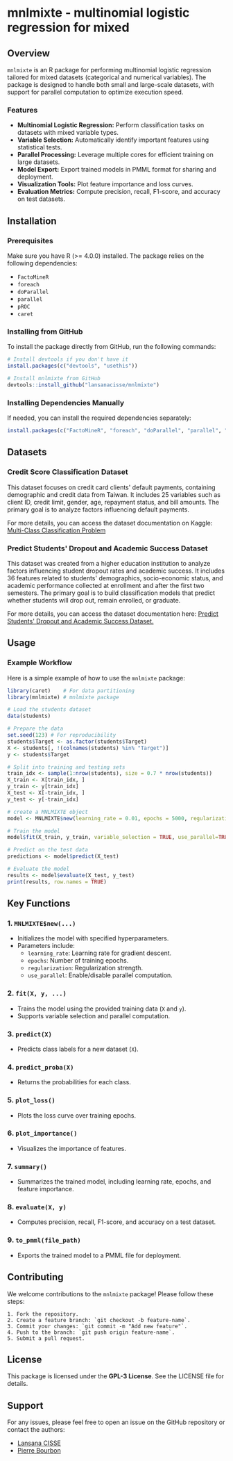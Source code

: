 # mnlmixte - multinomial logistic regression for mixed

## Overview

`mnlmixte` is an R package for performing multinomial logistic regression tailored for mixed datasets (categorical and numerical variables). The package is designed to handle both small and large-scale datasets, with support for parallel computation to optimize execution speed.

### Features

-   **Multinomial Logistic Regression:** Perform classification tasks on datasets with mixed variable types.
-   **Variable Selection:** Automatically identify important features using statistical tests.
-   **Parallel Processing:** Leverage multiple cores for efficient training on large datasets.
-   **Model Export:** Export trained models in PMML format for sharing and deployment.
-   **Visualization Tools:** Plot feature importance and loss curves.
-   **Evaluation Metrics:** Compute precision, recall, F1-score, and accuracy on test datasets.

## Installation

### Prerequisites

Make sure you have R (\>= 4.0.0) installed. The package relies on the following dependencies:

-   `FactoMineR`
-   `foreach`
-   `doParallel`
-   `parallel`
-   `pROC`
-   `caret`

### Installing from GitHub

To install the package directly from GitHub, run the following commands:

``` r
# Install devtools if you don't have it
install.packages(c("devtools", "usethis"))

# Install mnlmixte from GitHub
devtools::install_github("lansanacisse/mnlmixte")
```

### Installing Dependencies Manually

If needed, you can install the required dependencies separately:

``` r
install.packages(c("FactoMineR", "foreach", "doParallel", "parallel", "pROC", "caret"))
```

## Datasets

### Credit Score Classification Dataset

This dataset focuses on credit card clients' default payments, containing demographic and credit data from Taiwan. It includes 25 variables such as client ID, credit limit, gender, age, repayment status, and bill amounts. The primary goal is to analyze factors influencing default payments.

For more details, you can access the dataset documentation on Kaggle: [Multi-Class Classification Problem](https://www.kaggle.com/datasets/sudhanshu2198/processed-data-credit-score)

### Predict Students' Dropout and Academic Success Dataset

This dataset was created from a higher education institution to analyze factors influencing student dropout rates and academic success. It includes 36 features related to students' demographics, socio-economic status, and academic performance collected at enrollment and after the first two semesters. The primary goal is to build classification models that predict whether students will drop out, remain enrolled, or graduate.

For more details, you can access the dataset documentation here: [Predict Students' Dropout and Academic Success Dataset.](https://archive.ics.uci.edu/dataset/697/predict+students+dropout+and+academic+success)

## Usage

### Example Workflow

Here is a simple example of how to use the `mnlmixte` package:

``` r
library(caret)    # For data partitioning
library(mnlmixte) # mnlmixte package

# Load the students dataset
data(students)

# Prepare the data
set.seed(123) # For reproducibility
students$Target <- as.factor(students$Target)
X <- students[, !(colnames(students) %in% "Target")]
y <- students$Target

# Split into training and testing sets
train_idx <- sample(1:nrow(students), size = 0.7 * nrow(students))
X_train <- X[train_idx, ]
y_train <- y[train_idx]
X_test <- X[-train_idx, ]
y_test <- y[-train_idx]

# create a MNLMIXTE object
model <- MNLMIXTE$new(learning_rate = 0.01, epochs = 5000, regularization = 0.01)

# Train the model
model$fit(X_train, y_train, variable_selection = TRUE, use_parallel=TRUE)

# Predict on the test data
predictions <- model$predict(X_test)

# Evaluate the model
results <- model$evaluate(X_test, y_test)
print(results, row.names = TRUE)
```

## Key Functions

### 1. `MNLMIXTE$new(...)`

-   Initializes the model with specified hyperparameters.
-   Parameters include:
    -   `learning_rate`: Learning rate for gradient descent.
    -   `epochs`: Number of training epochs.
    -   `regularization`: Regularization strength.
    -   `use_parallel`: Enable/disable parallel computation.

### 2. `fit(X, y, ...)`

-   Trains the model using the provided training data (`X` and `y`).
-   Supports variable selection and parallel computation.

### 3. `predict(X)`

-   Predicts class labels for a new dataset (`X`).

### 4. `predict_proba(X)`

-   Returns the probabilities for each class.

### 5. `plot_loss()`

-   Plots the loss curve over training epochs.

### 6. `plot_importance()`

-   Visualizes the importance of features.

### 7. `summary()`

-   Summarizes the trained model, including learning rate, epochs, and feature importance.

### 8. `evaluate(X, y)`

-   Computes precision, recall, F1-score, and accuracy on a test dataset.

### 9. `to_pmml(file_path)`

-   Exports the trained model to a PMML file for deployment.

## Contributing

We welcome contributions to the `mnlmixte` package! Please follow these steps:

```         
1. Fork the repository.
2. Create a feature branch: `git checkout -b feature-name`.
3. Commit your changes: `git commit -m "Add new feature"`.
4. Push to the branch: `git push origin feature-name`.
5. Submit a pull request.
```

## License

This package is licensed under the **GPL-3 License**. See the LICENSE file for details.

## Support

For any issues, please feel free to open an issue on the GitHub repository or contact the authors:

-   [Lansana CISSE](https://github.com/lansanacisse)
-   [Pierre Bourbon](https://github.com/pbrbn)
